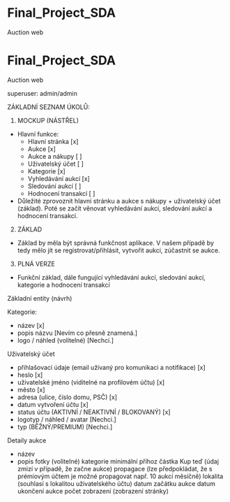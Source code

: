 # Final_Project_SDA
Auction web
# Final_Project_SDA
Auction web

superuser: admin/admin

ZÁKLADNÍ SEZNAM ÚKOLŮ: 

1. MOCKUP (NÁSTŘEL)
- Hlavní funkce:
  - Hlavní stránka [x]
  - Aukce [x]
  - Aukce a nákupy [ ]
  - Uživatelský účet [ ]
  - Kategorie [x]
  - Vyhledávání aukcí [x]
  - Sledování aukcí [ ]
  - Hodnocení transakcí [ ]
- Důležité zprovoznit hlavní stránku a aukce s nákupy + uživatelský účet (základ). Poté se začít věnovat vyhledávání aukcí, sledování aukcí a hodnocení transakcí.

2. ZÁKLAD
- Základ by měla být správná funkčnost aplikace. V našem případě by tedy mělo jít se registrovat/přihlásit, vytvořit aukci, zúčastnit se aukce.

3. PLNÁ VERZE
- Funkční základ, dále fungující vyhledávání aukcí, sledování aukcí, kategorie a hodnocení transakcí

Základní entity (návrh)

Kategorie:
- název [x]
- popis názvu [Nevím co přesně znamená.]
- logo / náhled (volitelné) [Nechci.]

Uživatelský účet
- přihlašovací údaje (email užívaný pro komunikaci a notifikace) [x] 
- heslo [x]
- uživatelské jméno (viditelné na profilovém účtu) [x]
- město [x]
- adresa (ulice, číslo domu, PSČ) [x]
- datum vytvoření účtu [x]
- status účtu (AKTIVNÍ / NEAKTIVNÍ / BLOKOVANÝ) [x]
- logotyp / náhled / avatar [Nechci.]
- typ (BĚŽNÝ/PREMIUM) [Nechci.]

Detaily aukce 
- název
-  popis
  fotky (volitelné)
  kategorie
  minimální příhoz
  částka Kup teď (údaj zmizí v případě, že začne aukce)
  propagace (lze předpokládat, že s prémiovým účtem je možné propagovat např. 10 aukcí měsíčně)
  lokalita (souhlasí s lokalitou uživatelského účtu)
  datum začátku aukce
  datum ukončení aukce
  počet zobrazení (zobrazení stránky)

